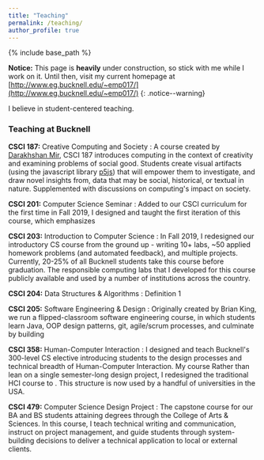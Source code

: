 ```yaml
---
title: "Teaching"
permalink: /teaching/
author_profile: true
---
```


{% include base_path %}
<link rel="stylesheet" href="{{ base_path }}/assets/css/pubstyle.css">
<script src="{{ base_path }}/assets/js/teachingSettings.js"></script>
<script src="{{ base_path }}/assets/js/listpubs.js"></script>

**Notice:** This page is **heavily** under construction, so stick with me while I work on it. Until then, visit my current homepage at [http://www.eg.bucknell.edu/~emp017/](http://www.eg.bucknell.edu/~emp017/)
{: .notice--warning}

I believe in student-centered teaching. 

### Teaching at Bucknell

**CSCI 187:** Creative Computing and Society
: A course created by [Darakhshan Mir](http://eg.bucknell.edu/~djm056/), CSCI 187 introduces computing in the context of creativity and examining problems of social good. Students create visual artifacts (using the javascript library [p5js](https://p5js.org/)) that will empower them to investigate, and draw novel insights from, data that may be social, historical, or textual in nature. Supplemented with discussions on computing's impact on society.

**CSCI 201:** Computer Science Seminar
: Added to our CSCI curriculum for the first time in Fall 2019, I designed and taught the first iteration of this course, which emphasizes 

**CSCI 203:** Introduction to Computer Science
: In Fall 2019, I redesigned our introductory CS course from the ground up - writing 10+ labs, ~50 applied homework problems (and automated feedback), and multiple projects. Currently, 20-25% of all Bucknell students take this course before graduation. The responsible computing labs that I developed for this course publicly available and used by a number of institutions across the country. 

**CSCI 204:** Data Structures & Algorithms
: Definition 1

**CSCI 205:** Software Engineering & Design
: Originally created by Brian King, we run a flipped-classroom software engineering course, in which students learn Java, OOP design patterns, git, agile/scrum processes, and culminate by building 

**CSCI 358:** Human-Computer Interaction
: I designed and teach Bucknell's 300-level CS elective introducing students to the design processes and technical breadth of Human-Computer Interaction. My course  Rather than lean on a single semester-long design project, I redesigned the traditional HCI course to . This structure is now used by a handful of universities in the USA. 

**CSCI 479:** Computer Science Design Project
: The capstone course for our BA and BS students attaining degrees through the College of Arts & Sciences. In this course, I teach technical writing and communication, instruct on project management, and guide students through system-building decisions to deliver a technical application to local or external clients. 


<!-- <div id="highlights"></div> -->

<div id="engagement"></div>  





